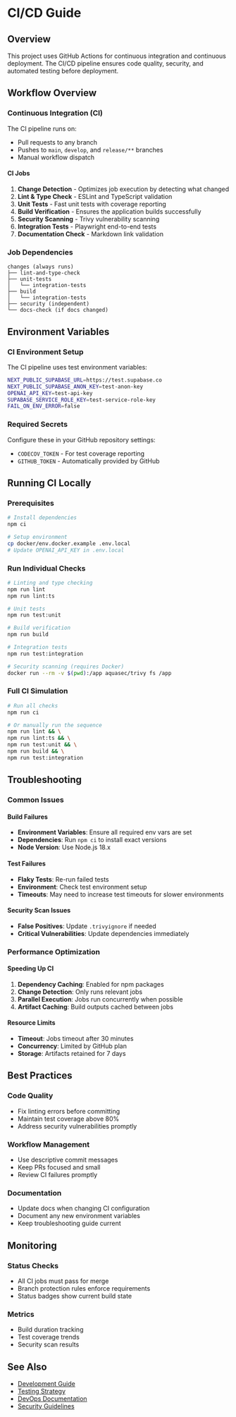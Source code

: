# CI/CD Guide

## Overview

This project uses GitHub Actions for continuous integration and continuous deployment. The CI/CD pipeline ensures code quality, security, and automated testing before deployment.

## Workflow Overview

### Continuous Integration (CI)

The CI pipeline runs on:
- Pull requests to any branch
- Pushes to `main`, `develop`, and `release/**` branches
- Manual workflow dispatch

#### CI Jobs

1. **Change Detection** - Optimizes job execution by detecting what changed
2. **Lint & Type Check** - ESLint and TypeScript validation
3. **Unit Tests** - Fast unit tests with coverage reporting
4. **Build Verification** - Ensures the application builds successfully
5. **Security Scanning** - Trivy vulnerability scanning
6. **Integration Tests** - Playwright end-to-end tests
7. **Documentation Check** - Markdown link validation

### Job Dependencies

```
changes (always runs)
├── lint-and-type-check
├── unit-tests
│   └── integration-tests
├── build
│   └── integration-tests
├── security (independent)
└── docs-check (if docs changed)
```

## Environment Variables

### CI Environment Setup

The CI pipeline uses test environment variables:

```bash
NEXT_PUBLIC_SUPABASE_URL=https://test.supabase.co
NEXT_PUBLIC_SUPABASE_ANON_KEY=test-anon-key
OPENAI_API_KEY=test-api-key
SUPABASE_SERVICE_ROLE_KEY=test-service-role-key
FAIL_ON_ENV_ERROR=false
```

### Required Secrets

Configure these in your GitHub repository settings:

- `CODECOV_TOKEN` - For test coverage reporting
- `GITHUB_TOKEN` - Automatically provided by GitHub

## Running CI Locally

### Prerequisites

```bash
# Install dependencies
npm ci

# Setup environment
cp docker/env.docker.example .env.local
# Update OPENAI_API_KEY in .env.local
```

### Run Individual Checks

```bash
# Linting and type checking
npm run lint
npm run lint:ts

# Unit tests
npm run test:unit

# Build verification
npm run build

# Integration tests
npm run test:integration

# Security scanning (requires Docker)
docker run --rm -v $(pwd):/app aquasec/trivy fs /app
```

### Full CI Simulation

```bash
# Run all checks
npm run ci

# Or manually run the sequence
npm run lint && \
npm run lint:ts && \
npm run test:unit && \
npm run build && \
npm run test:integration
```

## Troubleshooting

### Common Issues

#### Build Failures
- **Environment Variables**: Ensure all required env vars are set
- **Dependencies**: Run `npm ci` to install exact versions
- **Node Version**: Use Node.js 18.x

#### Test Failures
- **Flaky Tests**: Re-run failed tests
- **Environment**: Check test environment setup
- **Timeouts**: May need to increase test timeouts for slower environments

#### Security Scan Issues
- **False Positives**: Update `.trivyignore` if needed
- **Critical Vulnerabilities**: Update dependencies immediately

### Performance Optimization

#### Speeding Up CI

1. **Dependency Caching**: Enabled for npm packages
2. **Change Detection**: Only runs relevant jobs
3. **Parallel Execution**: Jobs run concurrently when possible
4. **Artifact Caching**: Build outputs cached between jobs

#### Resource Limits

- **Timeout**: Jobs timeout after 30 minutes
- **Concurrency**: Limited by GitHub plan
- **Storage**: Artifacts retained for 7 days

## Best Practices

### Code Quality
- Fix linting errors before committing
- Maintain test coverage above 80%
- Address security vulnerabilities promptly

### Workflow Management
- Use descriptive commit messages
- Keep PRs focused and small
- Review CI failures promptly

### Documentation
- Update docs when changing CI configuration
- Document any new environment variables
- Keep troubleshooting guide current

## Monitoring

### Status Checks
- All CI jobs must pass for merge
- Branch protection rules enforce requirements
- Status badges show current build state

### Metrics
- Build duration tracking
- Test coverage trends
- Security scan results

## See Also

- [Development Guide](./getting-started.md)
- [Testing Strategy](../testing/README.md)
- [DevOps Documentation](../devops/README.md)
- [Security Guidelines](../security/README.md) 